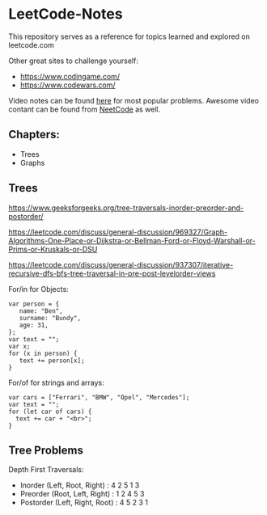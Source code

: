 # LeetCode-Notes
This repository serves as a reference for topics learned and explored on leetcode.com

Other great sites to challenge yourself:
* https://www.codingame.com/
* https://www.codewars.com/

Video notes can be found [here](https://docs.google.com/spreadsheets/d/1UDMgFw9MvjOi-yweHHejYZt6BvQaQWcDc-R-oKOJ2xA/edit#gid=0) for most popular problems. Awesome video contant can be found from [NeetCode](https://www.youtube.com/channel/UC_mYaQAE6-71rjSN6CeCA-g) as well.


## Chapters:
* Trees
* Graphs


## Trees

https://www.geeksforgeeks.org/tree-traversals-inorder-preorder-and-postorder/

https://leetcode.com/discuss/general-discussion/969327/Graph-Algorithms-One-Place-or-Dijkstra-or-Bellman-Ford-or-Floyd-Warshall-or-Prims-or-Kruskals-or-DSU

https://leetcode.com/discuss/general-discussion/937307/iterative-recursive-dfs-bfs-tree-traversal-in-pre-post-levelorder-views



For/in for Objects:
```
var person = {
   name: "Ben", 
   surname: "Bundy",
   age: 31,
};
var text = "";
var x;
for (x in person) {
   text += person[x];
}
```

For/of for strings and arrays:
```
var cars = ["Ferrari", "BMW", "Opel", "Mercedes"];
var text = "";
for (let car of cars) {
  text += car + "<br>";
}
```


## Tree Problems
Depth First Traversals: 
* Inorder (Left, Root, Right) : 4 2 5 1 3 
* Preorder (Root, Left, Right) : 1 2 4 5 3 
* Postorder (Left, Right, Root) : 4 5 2 3 1



